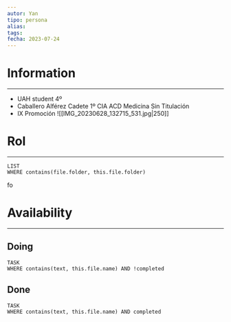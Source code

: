 ```yaml
---
autor: Yan
tipo: persona
alias:
tags: 
fecha: 2023-07-24
---
```



# Information
- - -
- UAH student 4º
- Caballero Alférez Cadete 1º CIA ACD Medicina Sin Titulación
- IX Promoción
![[IMG_20230628_132715_531.jpg|250]]
# Rol
- - -

```dataview
LIST
WHERE contains(file.folder, this.file.folder)
```
fo

# Availability
- - -
## Doing 
```dataview
TASK
WHERE contains(text, this.file.name) AND !completed
```
## Done
```dataview
TASK
WHERE contains(text, this.file.name) AND completed
```
